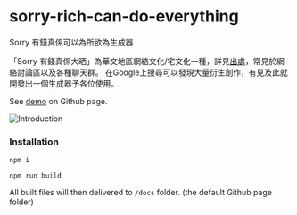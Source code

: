 # sorry-rich-can-do-everything
Sorry 有錢真係可以為所欲為生成器

「Sorry 有錢真係大晒」為華文地區網絡文化/宅文化一種，詳見[出處](https://zh.moegirl.org/zh-hant/%E6%8A%B1%E6%AD%89%EF%BC%8C%E6%9C%89%E9%92%B1%E6%98%AF%E7%9C%9F%E7%9A%84%E8%83%BD%E4%B8%BA%E6%89%80%E6%AC%B2%E4%B8%BA%E7%9A%84)，常見於網絡討論區以及各種聊天群。
在Google上搜尋可以發現大量衍生創作，有見及此就開發出一個生成器予各位使用。

See [demo](https://shawtim.github.io/sorry-rich-can-do-everything/) on Github page.

![Introduction](https://shawtim.github.io/sorry-rich-can-do-everything/intro.png)

### Installation
`npm i`

`npm run build`

All built files will then delivered to `/docs` folder. (the default Github page folder)
